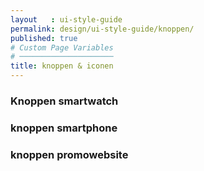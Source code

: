 ```yaml
---
layout   : ui-style-guide
permalink: design/ui-style-guide/knoppen/
published: true
# Custom Page Variables
# ─────────────────────
title: knoppen & iconen
---
```

<div class="container">
    <div class="row"> 
        <h3> Knoppen smartwatch </h3>
    </div>
    <div class="row">
        <h3> knoppen smartphone </h3>
    </div>
    <div class="row">
        <h3> knoppen promowebsite </h3>
    </div>
    <div class="row">
</div>


